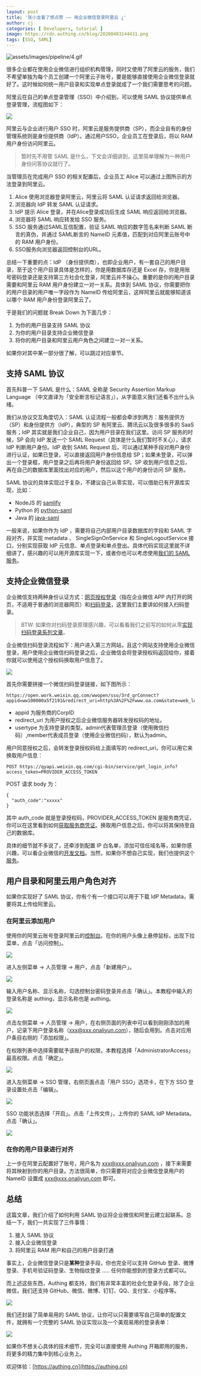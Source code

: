 ```yaml
---
layout: post
title: '张小龙看了想点赞 —— 用企业微信登录阿里云 ¿'
author: cj
categories: [ Developers, tutorial ]
image: https://cdn.authing.cn/blog/20200403144431.png
tags: [SSO, SAML]
---
```


![assets/images/pipeline/4.gif](/blog/assets/images/wechatwork/1.gif)

很多企业都在使用企业微信进行组织机构管理，同时又使用了阿里云的服务，我们不希望单独为每个员工创建一个阿里云子账号，要是能够直接使用企业微信登录就好了。这时候如何统一用户目录和实现单点登录就成了一个我们需要思考的问题。

阿里云在自己的单点登录管理（SSO）中介绍到，可以使用 SAML 协议提供单点登录管理，流程图如下：

![](https://cdn.authing.cn/blog/20200403144540.png)

阿里云与企业进行用户 SSO 时，阿里云是服务提供商（SP），而企业自有的身份管理系统则是身份提供商（IdP）。通过用户SSO，企业员工在登录后，将以 RAM 用户身份访问阿里云。

> 暂时先不用管 SAML 是什么，下文会详细讲到，这里简单理解为一种用户身份问答协议就行了。

当管理员在完成用户 SSO 的相关配置后，企业员工 Alice 可以通过上图所示的方法登录到阿里云。
1. Alice 使用浏览器登录阿里云，阿里云将 SAML 认证请求返回给浏览器。
2. 浏览器向 IdP 转发 SAML 认证请求。
3. IdP 提示 Alice 登录，并在Alice登录成功后生成 SAML 响应返回给浏览器。
4. 浏览器将 SAML 响应转发给 SSO 服务。
5. SSO 服务通过SAML互信配置，验证 SAML 响应的数字签名来判断 SAML 断言的真伪，并通过 SAML断言的 NameID 元素值，匹配到对应阿里云账号中的 RAM 用户身份。
6. SSO服务向浏览器返回控制台的URL。

总结一下重要的点：IdP （身份提供商），也即企业用户，有一套自己的用户目录，至于这个用户目录具体是怎样的，你是用数据库存还是 Excel 存，你是用账号密码登录还是支持第三方社会化登录，阿里云并不操心。重要的是你的用户目录需要和阿里云 RAM 用户身份建立一对一关系。具体到 SAML 协议，你需要把你的用户目录的用户唯一字段作为 NameID 传给阿里云，这样阿里云就能够知道该以哪个 RAM 用户身份登录阿里云了。

于是我们的问题就 Break Down 为下面几步：
1. 为你的用户目录支持 SAML 协议
2. 为你的用户目录支持企业微信登录
3. 将你的用户目录和阿里云用户角色之间建立一对一关系。

如果你对其中某一部分很了解，可以跳过对应章节。

## 支持 SAML 协议

首先科普一下 SAML 是什么：SAML 全称是 Security Assertion Markup Language （中文直译为「安全断言标记语言」），从字面意义我们还看不出什么头绪。

我们从协议交互角度切入：SAML 认证流程一般都会牵涉到两方：服务提供方（SP）和身份提供方（IdP），典型的 SP 有阿里云、腾讯云以及很多很多的 SaaS 服务；IdP 其实就是我们企业自己，因为用户目录在我们这里。访问 SP 服务的时候，SP 会向 IdP 发送一个 SAML Request（具体是什么我们暂时不关心），请求 IdP 判断用户身份。IdP 收到 SAML Request 后，可以通过某种手段对用户身份进行认证，如果已登录，可以直接返回用户身份信息给 SP；如果未登录，可以弹出一个登录框，用户登录之后再将用户身份返回给 SP。SP 收到用户信息之后，再在自己的数据库里面找出对应的用户，然后以这个用户的身份访问 SP 服务。

SAML 协议的具体实现过于复杂，不建议自己从零实现，可以借助已有开源库实现，比如：
- NodeJS 的 [samlify](https://github.com/tngan/samlify)
- Python 的 [python-saml](https://github.com/onelogin/python-saml)
- Java 的 [java-saml](https://github.com/onelogin/java-saml)

一般来说，如果你作为 IdP ，需要将自己内部用户目录数据库的字段和 SAML 字段对齐，并实现 metadata 、 SingleSignOnService 和  SingleLogoutService 接口，分别实现获取  IdP 元信息、单点登录和单点登出。具体代码实现这里就不详细讲了，感兴趣的可以用开源库实现一下，或者你也可以考虑使用[我们的 SAML 服务](https://docs.authing.cn/authing/authentication/use-saml)。


## 支持企业微信登录

企业微信支持两种身份认证方式：[网页授权登录](https://work.weixin.qq.com/api/doc/90000/90135/91020)（指在企业微信 APP  内打开的网页，不适用于普通的浏览器网页）和[扫码登录](https://work.weixin.qq.com/api/doc/90000/90135/90988)，这里我们主要讲如何接入扫码登录。

> BTW: 如果你对扫码登录原理感兴趣，可以看看我们之前写的如何从零[实现扫码登录系列文章](https://juejin.im/post/5e083565e51d45581308a3e5)。

企业微信扫码登录流程如下：用户进入第三方网站，且这个网站支持使用企业微信登录，用户使用企业微信扫码登录之后，企业微信会将登录授权码返回给你，接着你就可以使用这个授权码换取用户信息了。

![](https://cdn.authing.cn/blog/20200403144934.png)

首先你需要拼接一个微信扫码登录链接，如下图所示：

```
https://open.work.weixin.qq.com/wwopen/sso/3rd_qrConnect?appid=ww100000a5f2191&redirect_uri=http%3A%2F%2Fwww.oa.com&state=web_login@gyoss9&usertype=member
```

- appid 为服务商的CorpID
- redirect_uri 为用户授权之后企业微信服务器转发授权码的地址。
- usertype 为支持登录的类型。admin代表管理员登录（使用微信扫码）,member代表成员登录（使用企业微信扫码），默认为admin。

用户同意授权之后，会转发登录授权码给上面填写的 redirect_uri，你可以用它来换取用户信息：

```
POST https://qyapi.weixin.qq.com/cgi-bin/service/get_login_info?access_token=PROVIDER_ACCESS_TOKEN
```

POST 请求 body 为：
```
{
  "auth_code":"xxxxx"
}
```

其中 auth_code 就是登录授权码，PROVIDER_ACCESS_TOKEN 是服务商凭证，你可以在这里看到如何[获取服务商凭证](https://work.weixin.qq.com/api/doc/90001/90142/90593#%e6%9c%8d%e5%8a%a1%e5%95%86%e7%9a%84token)。换取用户信息之后，你可以将其保持至自己的数据库。

具体的细节就不多说了，还牵涉到配置 IP 白名单，添加可信任域名等，如果你感兴趣，可以看企业微信的[开发文档](https://work.weixin.qq.com/api/doc/90001/90143/91123)。当然，如果你不想自己实现，我们也提供这个[服务](https://docs.authing.cn/authing/social-login/web/wechatwork-qrconnect)。


## 用户目录和阿里云用户角色对齐

如果你实现好了 SAML 协议，你有个有一个接口可以用于下载  IdP Metadata，需要将其上传给阿里云。

### 在阿里云添加用户

使用你的阿里云账号登录阿里云的[控制台](https://www.aliyun.com/)。在你的用户头像上悬停鼠标，出现下拉菜单，点击「访问控制」。

![](https://cdn.authing.cn/blog/20200403145330.png)

进入左侧菜单 -> 人员管理 -> 用户，点击「新建用户」。

![](https://cdn.authing.cn/blog/20200403145342.png)

输入用户名称、显示名称，勾选控制台密码登录并点击「确认」。本教程中输入的登录名称是 authing，显示名称也是 authing。

![](https://cdn.authing.cn/blog/20200403145351.png)

点击左侧菜单 -> 人员管理 -> 用户，在右侧页面的列表中可以看到刚刚添加的用户，记录下用户登录名称（xxx@xxx.onaliyun.com），随后会用到。点击对应用户条目右侧的「添加权限」。

在权限列表中选择需要赋予该账户的权限，本教程选择「AdministratorAccess」最高权限。点击「确定」。

![](https://cdn.authing.cn/blog/20200403145412.png)

进入左侧菜单 -> SSO 管理，右侧页面点击「用户 SSO」选项卡，在下方 SSO 登录设置处点击「编辑」。

![](https://cdn.authing.cn/blog/20200403145421.png)

SSO 功能状态选择「开启」。点击「上传文件」，上传你的 SAML IdP Metadata。点击「确认」。

![](https://cdn.authing.cn/blog/20200403145433.png)

### 在你的用户目录进行对齐

上一步在阿里云配置好了账号，用户名为 xxx@xxx.onaliyun.com ，接下来需要将其映射到你的用户目录。方法很简单，你只需要将对应企业微信登录用户的 NameID 设置成 xxx@xxx.onaliyun.com 即可。

## 总结

这篇文章，我们介绍了如何利用 SAML 协议将企业微信和阿里云建立起联系。总结一下，我们一共实现了三件事情：

1. 接入 SAML 协议
2. 接入企业微信登录
3. 将阿里云 RAM 用户和自己的用户目录打通

事实上，企业微信登录只是**某种**登录手段，你也完全可以支持 GitHub 登录、微博登录、手机号验证码登录、生物指纹登录 ..... 任何你能想到的登录方式都可以。

而上述这些东西，Authing 都支持，我们有非常丰富的社会化登录手段，除了企业微信，我们还支持 GitHub、微信、微博、钉钉、QQ、支付宝、小程序等。

![](https://cdn.authing.cn/blog/20200403145514.png)

我们还封装了简单易用的 SAML 协议，让你可以只需要填写自己简单的配置文件，就拥有一个完整的 SAML 协议实现以及一个美观易用的登录表单：

![](https://cdn.authing.cn/blog/20200403145524.png)

如果你不想关心具体的技术细节，完全可以直接使用 Authing 开箱即用的服务，将更多的精力集中到核心业务上。

欢迎体验：[https://authing.cn](https://authing.cn)


